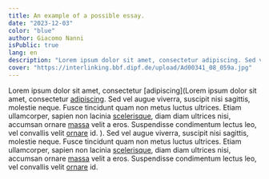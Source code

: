 ```yaml
---
title: An example of a possible essay.
date: "2023-12-03"
color: "blue"
author: Giacomo Nanni
isPublic: true
lang: en
description: "Lorem ipsum dolor sit amet, consectetur adipiscing. Sed vel augue viverra, suscipit nisi sagittis, molestie neque."
cover: "https://interlinking.bbf.dipf.de/upload/Ad00341_08_059a.jpg"
---
```


Lorem ipsum dolor sit amet, consectetur [adipiscing](Lorem ipsum dolor sit amet, consectetur [adipiscing](http://interlinking.bbf.dipf.de/index.php/Special:URIResolver/Datei-3AAd00341_08_059f.jpg-23_QUERY985d6a8ed777ae089b2b09dcf0f33ca3). Sed vel augue viverra, suscipit nisi sagittis, molestie neque. Fusce tincidunt quam non metus luctus ultrices. Etiam ullamcorper, sapien non lacinia [scelerisque](http://interlinking.bbf.dipf.de/index.php/Special:URIResolver/Ad00341_01_003b-23_QUERY11ea12e464de94a83cede6c085fb6ea3), diam diam ultrices nisi, accumsan ornare [massa](http://interlinking.bbf.dipf.de/index.php/Special:URIResolver/Datei-3AAd00341_01_003b.jpg) velit a eros. Suspendisse condimentum lectus leo, vel convallis velit [ornare](http://interlinking.bbf.dipf.de/index.php/Special:URIResolver/Datei-3AAd99999_03_026c.jpg-23_QUERY0bfdf5289799cccc9f6041905459b6a2) id.
). Sed vel augue viverra, suscipit nisi sagittis, molestie neque. Fusce tincidunt quam non metus luctus ultrices. Etiam ullamcorper, sapien non lacinia [scelerisque](http://interlinking.bbf.dipf.de/index.php/Special:URIResolver/Datei-3AAd99998_09_063a.jpg), diam diam ultrices nisi, accumsan ornare [massa](http://interlinking.bbf.dipf.de/index.php/Special:URIResolver/Himbeere) velit a eros. Suspendisse condimentum lectus leo, vel convallis velit [ornare](http://interlinking.bbf.dipf.de/index.php/Special:URIResolver/Datei-3AAd99999_09_095c.jpg) id.